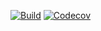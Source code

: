 [![Build](https://github.com/langsamu/GraphEngine/workflows/Test/badge.svg)](https://github.com/langsamu/GraphEngine/actions?query=workflow%3ATest)
[![Codecov](https://codecov.io/gh/langsamu/GraphEngine/branch/master/graph/badge.svg)](https://codecov.io/gh/langsamu/GraphEngine)
